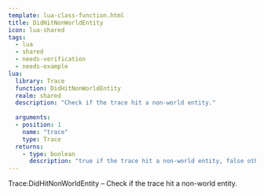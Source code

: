 ```yaml
---
template: lua-class-function.html
title: DidHitNonWorldEntity
icon: lua-shared
tags:
  - lua
  - shared
  - needs-verification
  - needs-example
lua:
  library: Trace
  function: DidHitNonWorldEntity
  realm: shared
  description: "Check if the trace hit a non-world entity."
  
  arguments:
  - position: 1
    name: "trace"
    type: Trace
  returns:
    - type: boolean
      description: "true if the trace hit a non-world entity, false otherwise."
---
```


<div class="lua__search__keywords">
Trace:DidHitNonWorldEntity &#x2013; Check if the trace hit a non-world entity.
</div>

